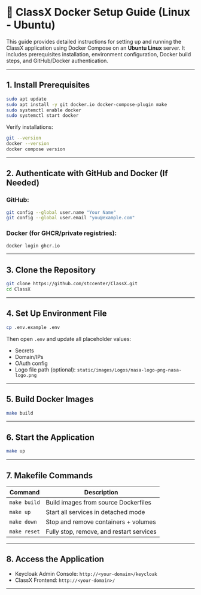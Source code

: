 
# 🚀 ClassX Docker Setup Guide (Linux - Ubuntu)

This guide provides detailed instructions for setting up and running the ClassX application using Docker Compose on an **Ubuntu Linux** server. It includes prerequisites installation, environment configuration, Docker build steps, and GitHub/Docker authentication.

---

## 1. Install Prerequisites

```bash
sudo apt update
sudo apt install -y git docker.io docker-compose-plugin make
sudo systemctl enable docker
sudo systemctl start docker
```

Verify installations:

```bash
git --version
docker --version
docker compose version
```

---

## 2. Authenticate with GitHub and Docker (If Needed)

### GitHub:

```bash
git config --global user.name "Your Name"
git config --global user.email "you@example.com"
```

### Docker (for GHCR/private registries):

```bash
docker login ghcr.io
```

---

## 3. Clone the Repository

```bash
git clone https://github.com/stccenter/ClassX.git
cd ClassX
```

---

## 4. Set Up Environment File

```bash
cp .env.example .env
```

Then open `.env` and update all placeholder values:
- Secrets
- Domain/IPs
- OAuth config
- Logo file path (optional): `static/images/Logos/nasa-logo-png-nasa-logo.png`

---

## 5. Build Docker Images

```bash
make build
```

---

## 6. Start the Application

```bash
make up
```

---

## 7. Makefile Commands

| Command                  | Description                              |
|--------------------------|------------------------------------------|
| `make build`             | Build images from source Dockerfiles     |
| `make up`                | Start all services in detached mode      |
| `make down`              | Stop and remove containers + volumes     |
| `make reset`             | Fully stop, remove, and restart services |

---

## 8. Access the Application

- Keycloak Admin Console: `http://<your-domain>/keycloak`
- ClassX Frontend: `http://<your-domain>/`

---

